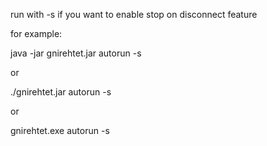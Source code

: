 run with -s if you want to enable stop on disconnect feature

for example:

java -jar gnirehtet.jar autorun -s

or

./gnirehtet.jar autorun -s

or

gnirehtet.exe autorun -s
